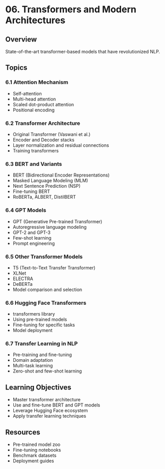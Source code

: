 # 06. Transformers and Modern Architectures

## Overview
State-of-the-art transformer-based models that have revolutionized NLP.

## Topics

### 6.1 Attention Mechanism
- Self-attention
- Multi-head attention
- Scaled dot-product attention
- Positional encoding

### 6.2 Transformer Architecture
- Original Transformer (Vaswani et al.)
- Encoder and Decoder stacks
- Layer normalization and residual connections
- Training transformers

### 6.3 BERT and Variants
- BERT (Bidirectional Encoder Representations)
- Masked Language Modeling (MLM)
- Next Sentence Prediction (NSP)
- Fine-tuning BERT
- RoBERTa, ALBERT, DistilBERT

### 6.4 GPT Models
- GPT (Generative Pre-trained Transformer)
- Autoregressive language modeling
- GPT-2 and GPT-3
- Few-shot learning
- Prompt engineering

### 6.5 Other Transformer Models
- T5 (Text-to-Text Transfer Transformer)
- XLNet
- ELECTRA
- DeBERTa
- Model comparison and selection

### 6.6 Hugging Face Transformers
- transformers library
- Using pre-trained models
- Fine-tuning for specific tasks
- Model deployment

### 6.7 Transfer Learning in NLP
- Pre-training and fine-tuning
- Domain adaptation
- Multi-task learning
- Zero-shot and few-shot learning

## Learning Objectives
- Master transformer architecture
- Use and fine-tune BERT and GPT models
- Leverage Hugging Face ecosystem
- Apply transfer learning techniques

## Resources
- Pre-trained model zoo
- Fine-tuning notebooks
- Benchmark datasets
- Deployment guides
